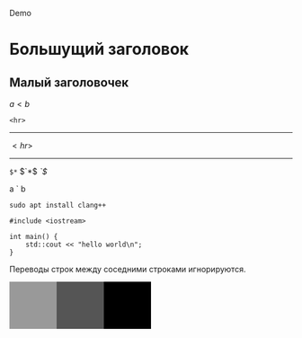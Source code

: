 Demo

Большущий заголовок
===================

Малый заголовочек
-----------------

$a < b$

`<hr>` *<hr>* $<hr>$ <hr>
`$*` $`*$ *`$*

a ` b

    sudo apt install clang++

    #include <iostream>
    
    int main() {
        std::cout << "hello world\n";
    }

Переводы строк между соседними строками игнорируются.

<svg viewBox="0 0 3 1" width="50%">
<rect x="0" y="0" width="1" height="1" style="fill-opacity:1; fill:#999" />
<rect x="1" y="0" width="1" height="1" style="fill-opacity:1; fill:#555" />
<rect x="2" y="0" width="1" height="1" style="fill-opacity:1; fill:black" />
</svg>
